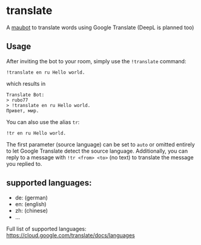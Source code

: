 # translate
A [maubot](https://github.com/maubot/maubot) to translate words using Google Translate (DeepL is planned too)

## Usage

After inviting the bot to your room, simply use the `!translate` command:

    !translate en ru Hello world.
    
which results in

    Translate Bot:
    > rubo77
    > !translate en ru Hello world.
    Привет, мир.

You can also use the alias `tr`:

    !tr en ru Hello world.

The first parameter (source language) can be set to `auto` or omitted entirely
to let Google Translate detect the source language. Additionally, you can reply
to a message with `!tr <from> <to>` (no text) to translate the message you
replied to.

## supported languages:

- de: (german)
- en: (english)
- zh: (chinese)
- ...

Full list of supported languages: https://cloud.google.com/translate/docs/languages
